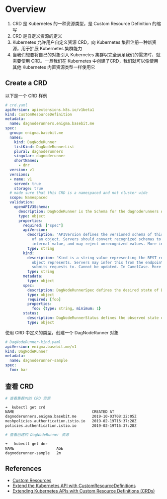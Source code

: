 

# Overview

1. CRD 是 Kubernetes 的一种资源类型，是 Custom Resource Definition 的缩写
2. CRD 是自定义资源的定义
3. Kubernetes 允许用户自定义资源 CRD，向 Kubernetes 集群注册一种新资源，用于扩展 Kubernetes 集群能力
4. 当我们想要将自己的对象引入 Kubernetes 集群以完全满足我们的需求时，就需要使用 CRD。一旦我们在 Kubernetes 中创建了CRD，我们就可以像使用其他 Kubernetes 内置资源类型一样使用它


## Create a CRD

以下是一个 CRD 样例

```yaml
# crd.yaml
apiVersion: apiextensions.k8s.io/v1beta1
kind: CustomResourceDefinition
metadata:
  name: dagnoderunners.enigma.basebit.me
spec:
  group: enigma.basebit.me
  names:
    kind: DagNodeRunner
    listKind: DagNodeRunnerList
    plural: dagnoderunners
    singular: dagnoderunner
    shortNames:
      - dnr
  version: v1
  versions:
  - name: v1
    served: true
    storage: true
  # made sure that this CRD is a namespaced and not cluster wide
  scope: Namespaced
  validation:
    openAPIV3Schema:
      description: DagNodeRunner is the Schema for the dagnoderunners API
      type: object
      properties:
        required: ["spec"]
        apiVersion:
          description: 'APIVersion defines the versioned schema of this representation
            of an object. Servers should convert recognized schemas to the latest
            internal value, and may reject unrecognized values. More info: https://git.k8s.io/community/contributors/devel/api-conventions.md#resources'
          type: string
        kind:
          description: 'Kind is a string value representing the REST resource this
            object represents. Servers may infer this from the endpoint the client
            submits requests to. Cannot be updated. In CamelCase. More info: https://git.k8s.io/community/contributors/devel/api-conventions.md#types-kinds'
          type: string
        metadata:
          type: object
        spec:
          description: DagNodeRunnerSpec defines the desired state of DagNodeRunner
          type: object
          required: [foo]
          properties:
            foo: {type: string, minimum: 1}
        status:
          description: DagNodeRunnerStatus defines the observed state of DagNodeRunner
          type: object
```

使用 CRD 中定义的类型，创建一个 DagNodeRunner 对象

```yaml
# DagNodeRunner-kind.yaml
apiVersion: enigma.basebit.me/v1
kind: DagNodeRunner
metadata:
  name: dagnoderunner-sample
spec:
  foo: bar
```

## 查看 CRD

```bash
# 查看集群内的 CRD 资源

➜  kubectl get crd
NAME                                   CREATED AT
dagnoderunners.enigma.basebit.me       2019-10-03T08:22:05Z
meshpolicies.authentication.istio.io   2019-02-19T16:37:28Z
policies.authentication.istio.io       2019-02-19T16:37:28Z
```

```bash
# 查看创建的 DagNodeRunner 资源

➜   kubectl get dnr
NAME                   AGE
dagnoderunner-sample   2m
```

## References

- [Custom Resources](https://kubernetes.io/docs/concepts/extend-kubernetes/api-extension/custom-resources/)
- [Extend the Kubernetes API with CustomResourceDefinitions](https://kubernetes.io/docs/tasks/access-kubernetes-api/custom-resources/custom-resource-definitions/)
- [Extending Kubernetes APIs with Custom Resource Definitions (CRDs)](https://medium.com/velotio-perspectives/extending-kubernetes-apis-with-custom-resource-definitions-crds-139c99ed3477)
